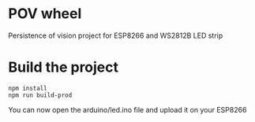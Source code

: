 # POV wheel

Persistence of vision project for ESP8266 and WS2812B LED strip

# Build the project

    npm install
    npm run build-prod

You can now open the arduino/led.ino file and upload it on your ESP8266
